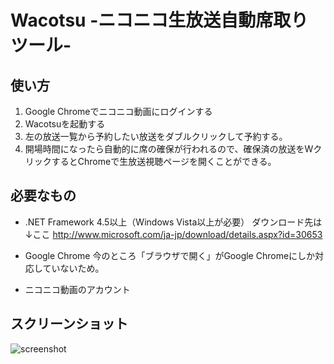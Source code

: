 Wacotsu -ニコニコ生放送自動席取りツール-
=========================================================

使い方
----------

1. Google Chromeでニコニコ動画にログインする
2. Wacotsuを起動する
3. 左の放送一覧から予約したい放送をダブルクリックして予約する。
4. 開場時間になったら自動的に席の確保が行われるので、確保済の放送をWクリックするとChromeで生放送視聴ページを開くことができる。

必要なもの
------------

- .NET Framework 4.5以上（Windows Vista以上が必要）
ダウンロード先は↓ここ
http://www.microsoft.com/ja-jp/download/details.aspx?id=30653

- Google Chrome
今のところ「ブラウザで開く」がGoogle Chromeにしか対応していないため。

- ニコニコ動画のアカウント

スクリーンショット
-------------------

![screenshot](http://img.f.hatena.ne.jp/images/fotolife/c/castaneai/20121229/20121229143650.png)